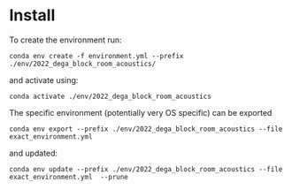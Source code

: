 # Install

To create the environment run:

```
conda env create -f environment.yml --prefix ./env/2022_dega_block_room_acoustics/
```

and activate using:

```
conda activate ./env/2022_dega_block_room_acoustics
```

The specific environment (potentially very OS specific) can be exported

```
conda env export --prefix ./env/2022_dega_block_room_acoustics --file exact_environment.yml
```

and updated:

```
conda env update --prefix ./env/2022_dega_block_room_acoustics --file exact_environment.yml  --prune
```

